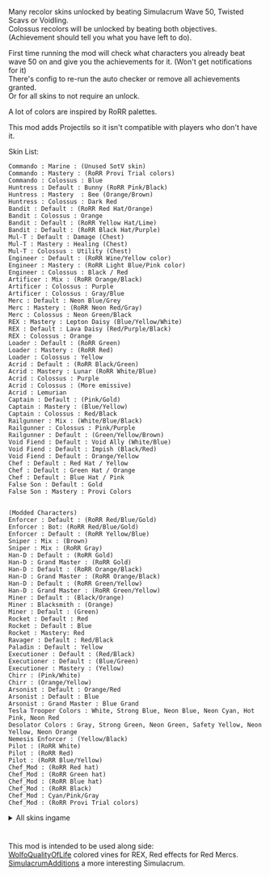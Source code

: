 Many recolor skins unlocked by beating Simulacrum Wave 50, Twisted Scavs or Voidling.\
Colossus recolors will be unlocked by beating both objectives. (Achievement should tell you what you have left to do).

First time running the mod will check what characters you already beat wave 50 on and give you the achievements for it. (Won't get notifications for it)\
There's config to re-run the auto checker or remove all achievements granted.\
Or for all skins to not require an unlock.

A lot of colors are inspired by RoRR palettes.

This mod adds Projectils so it isn't compatible with players who don't have it.

Skin List:
```
Commando : Marine : (Unused SotV skin)
Commando : Mastery : (RoRR Provi Trial colors)
Commando : Colossus : Blue
Huntress : Default : Bunny (RoRR Pink/Black)
Huntress : Mastery  : Bee (Orange/Brown)
Huntress : Colossus : Dark Red
Bandit : Default : (RoRR Red Hat/Orange)
Bandit : Colossus : Orange
Bandit : Default : (RoRR Yellow Hat/Lime)
Bandit : Default : (RoRR Black Hat/Purple)
Mul-T : Default : Damage (Chest)
Mul-T : Mastery : Healing (Chest)
Mul-T : Colossus : Utility (Chest)
Engineer : Default : (RoRR Wine/Yellow color)
Engineer : Mastery : (RoRR Light Blue/Pink color)
Engineer : Colossus : Black / Red
Artificer : Mix : (RoRR Orange/Black)
Artificer : Colossus : Purple
Artificer : Colossus : Gray/Blue
Merc : Default : Neon Blue/Grey
Merc : Mastery : (RoRR Neon Red/Gray)
Merc : Colossus : Neon Green/Black
REX : Mastery : Lepton Daisy (Blue/Yellow/White)
REX : Default : Lava Daisy (Red/Purple/Black)
REX : Colossus : Orange
Loader : Default : (RoRR Green)
Loader : Mastery : (RoRR Red)
Loader : Colossus : Yellow
Acrid : Default : (RoRR Black/Green)
Acrid : Mastery : Lunar (RoRR White/Blue)
Acrid : Colossus : Purple
Acrid : Colossus : (More emissive)
Acrid : Lemurian
Captain : Default : (Pink/Gold)
Captain : Mastery : (Blue/Yellow)
Captain : Colossus : Red/Black
Railgunner : Mix : (White/Blue/Black)
Railgunner : Colossus : Pink/Purple
Railgunner : Default : (Green/Yellow/Brown)
Void Fiend : Default : Void Ally (White/Blue)
Void Fiend : Default : Impish (Black/Red)
Void Fiend : Default : Orange/Yellow
Chef : Default : Red Hat / Yellow
Chef : Default : Green Hat / Orange
Chef : Default : Blue Hat / Pink
False Son : Default : Gold
False Son : Mastery : Provi Colors


(Modded Characters)
Enforcer : Default : (RoRR Red/Blue/Gold)
Enforcer : Bot: (RoRR Red/Blue/Gold)
Enforcer : Default : (RoRR Yellow/Blue)
Sniper : Mix : (Brown)
Sniper : Mix : (RoRR Gray)
Han-D : Default : (RoRR Gold)
Han-D : Grand Master : (RoRR Gold)
Han-D : Default : (RoRR Orange/Black)
Han-D : Grand Master : (RoRR Orange/Black)
Han-D : Default : (RoRR Green/Yellow)
Han-D : Grand Master : (RoRR Green/Yellow)
Miner : Default : (Black/Orange)
Miner : Blacksmith : (Orange)
Miner : Default : (Green)
Rocket : Default : Red
Rocket : Default : Blue
Rocket : Mastery: Red
Ravager : Default : Red/Black
Paladin : Default : Yellow
Executioner : Default : (Red/Black)
Executioner : Default : (Blue/Green)
Executioner : Mastery : (Yellow)
Chirr : (Pink/White)
Chirr : (Orange/Yellow)
Arsonist : Default : Orange/Red
Arsonist : Default : Blue
Arsonist : Grand Master : Blue Grand
Tesla Trooper Colors : White, Strong Blue, Neon Blue, Neon Cyan, Hot Pink, Neon Red
Desolator Colors : Gray, Strong Green, Neon Green, Safety Yellow, Neon Yellow, Neon Orange
Nemesis Enforcer : (Yellow/Black)
Pilot : (RoRR White)
Pilot : (RoRR Red)
Pilot : (RoRR Blue/Yellow)
Chef_Mod : (RoRR Red hat)
Chef_Mod : (RoRR Green hat)
Chef_Mod : (RoRR Blue hat)
Chef_Mod : (RoRR Black)
Chef_Mod : Cyan/Pink/Gray
Chef_Mod : (RoRR Provi Trial colors)
```

<details>
  <summary>All skins ingame</summary>

![](https://github.com/WolfoIsBestWolf/ror2-WolfoSkins/blob/main/modPageImages/allSkins.png?raw=true)
![](https://github.com/WolfoIsBestWolf/ror2-WolfoSkins/blob/main/modPageImages/allSkinsModded.png?raw=true)
</details>

#
This mod is intended to be used along side:\
[WolfoQualityOfLife](https://thunderstore.io/package/Wolfo/WolfoQualityOfLife/) colored vines for REX, Red effects for Red Mercs.\
[SimulacrumAdditions](https://thunderstore.io/package/Wolfo/SimulacrumAdditions) a more interesting Simulacrum.
